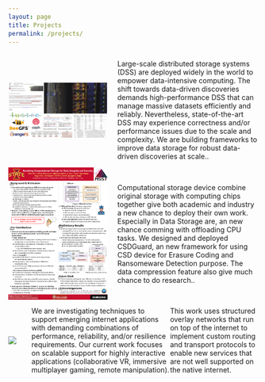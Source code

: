 ```yaml
---
layout: page
title: Projects
permalink: /projects/
---
```


<div style="display: flex; align-items: center;">
  <img src="/prj-lsfs.png" style="width: 200px; margin-right: 20px;">
  <p>Large-scale distributed storage systems (DSS) are deployed widely in the world to empower data-intensive computing. The shift towards data-driven discoveries demands high-performance DSS that can manage massive datasets efficiently and reliably. Nevertheless, state-of-the-art DSS may experience correctness and/or performance issues due to the scale and complexity. We are building frameworks to improve data storage for robust data-driven discoveries at scale..</p>
</div>

<div style="display: flex; align-items: center;">
  <img src="/Poster_msst24.png" style="width: 200px; margin-right: 20px;">
  <p>Computational storage device combine original storage with computing chips together give both academic and industry a new chance to deploy their own work. Especially in Data Storage are, an new chance comming with offloading CPU tasks. We designed and deployed CSDGuard, an new framework for using CSD device for Erasure Coding and Ransomeware Detection purpose. The data compression feature also give much chance to do research.. </p>
</div>

<div style="display: flex; align-items: center;">
  <img src="/globe_big.png" style="width: 200px; margin-right: 20px;">
  <p>We are investigating techniques to support emerging internet applications with demanding combinations of performance, reliability, and/or resilience requirements. Our current work focuses on scalable support for highly interactive applications (collaborative VR, immersive multiplayer gaming, remote manipulation).

This work uses structured overlay networks that run on top of the internet to implement custom routing and transport protocols to enable new services that are not well supported on the native internet. </p>
</div>
